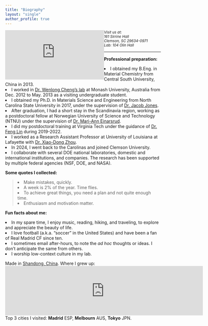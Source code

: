 ```yaml
---
title: "Biography"
layout: "single"
author_profile: true
---
```

<p style="width: 640px height=160px">
	<iframe src="https://www.google.com/maps/embed?pb=!1m18!1m12!1m3!1d7269043.22949187!2d-82.34397596421735!3d34.57944336911884!2m3!1f0!2f0!3f0!3m2!1i1024!2i768!4f13.1!3m3!1m2!1s0x88585e1135ab658d%3A0x8d3219cb792a8e56!2sClemson%20University!5e0!3m2!1sen!2sus!4v1715472447720!5m2!1sen!2sus" width="320px" height="160px" style="border:0;float: left;" allowfullscreen="" loading="lazy" referrerpolicy="no-referrer-when-downgrade"></iframe>
	<small><address>Visit us at:<br>161 Sirrine Hall<br>Clemson, SC 29634-0971<br>Lab: 104 Olin Hall<br></address></small>
</p>
<hr>

<p>
	<b>Professional preparation:</b>
	<li>I obtained my B.Eng. in Material Chemistry from Central South University, China in 2013.</li>
	<li>I worked in <a href="https://users.monash.edu.au/~wenlongc/">Dr. Wenlong Cheng’s lab</a> at Monash University, Australia from Dec. 2012 to May. 2013 as a visiting undergraduate student.</li>
	<li>I obtained my Ph.D. in Materials Science and Engineering from North Carolina State University in 2017, under the supervision of <a href="https://www.mse.ncsu.edu/people/jljone21/">Dr. Jacob Jones</a>.</li>
	<li>After graduation, I had a short stay in the Scandinavia region, working as a postdoctoral fellow at Norwegian University of Science and Technology (NTNU) under the supervision of <a href="https://www.ntnu.edu/employees/mari-ann.einarsrud">Dr. Mari-Ann Einarsrud</a>.</li>
	<li>I did my postdoctoral training at Virginia Tech under the guidance of <a href="https://thelinlabatvt.weebly.com/pi.html">Dr. Feng Lin</a> during 2019-2022.</li>
	<li>I worked as a Research Assistant Professor at University of Louisiana at Lafayette with <a href="https://www.linkedin.com/in/xiao-dong-zhou-b808a7159/">Dr. Xiao-Dong Zhou</a>.</li>
	<li>In 2024, I went back to the Carolinas and joined Clemson University.</li>
	<li>I collaborate with several DOE national laboratories, domestic and international institutions, and companies. The research has been supported by multiple federal agencies (NSF, DOE, and NASA).</li>
</p>

<p>
	<b>Some quotes I collected:</b>
	<blockquote>
	  <li>Make mistakes, quickly.</li>
	  <li>A week is 2% of the year. Time flies.</li>
	  <li>To achieve great things, you need a plan and not quite enough time.</li>
	  <li>Enthusiasm and motivation matter.</li>
	</blockquote>
</p>

<p>
	<b>Fun facts about me:</b>
	<li>In my spare time, I enjoy music, reading, hiking, and traveling, to explore and appreciate the beauty of life.</li>
	<li>I love football (a.k.a. “soccer” in the United States) and have been a fan of Real Madrid CF since ten.</li>
	<li>I sometimes email after-hours, to note the <em>ad hoc</em> thoughts or ideas. I don’t anticipate the same from others.</li>
	<li>I worship low-context culture in my lab.</li>
</p>

<p>
	Made in <a href="https://maps.app.goo.gl/Bk4waZnsqYEdiDZw6">Shandong, China</a>. Where I grew up:<br>
	<iframe src="https://www.google.com/maps/embed?pb=!1m18!1m12!1m3!1d15981514.723731013!2d113.43829049425533!3d35.435630804616224!2m3!1f0!2f0!3f0!3m2!1i1024!2i768!4f13.1!3m3!1m2!1s0x35c2d8ed474e7eb3%3A0x5565962081825b88!2sLiaocheng%2C%20Shandong%2C%20China!5e0!3m2!1sen!2sus!4v1715472523490!5m2!1sen!2sus" width="640" height="160" style="border:0;" allowfullscreen="" loading="lazy" referrerpolicy="no-referrer-when-downgrade"></iframe><br>
	Top 3 cities I visited: <b>Madrid</b> ESP, <b>Melbourn</b> AUS, <b>Tokyo</b> JPN.
</p>